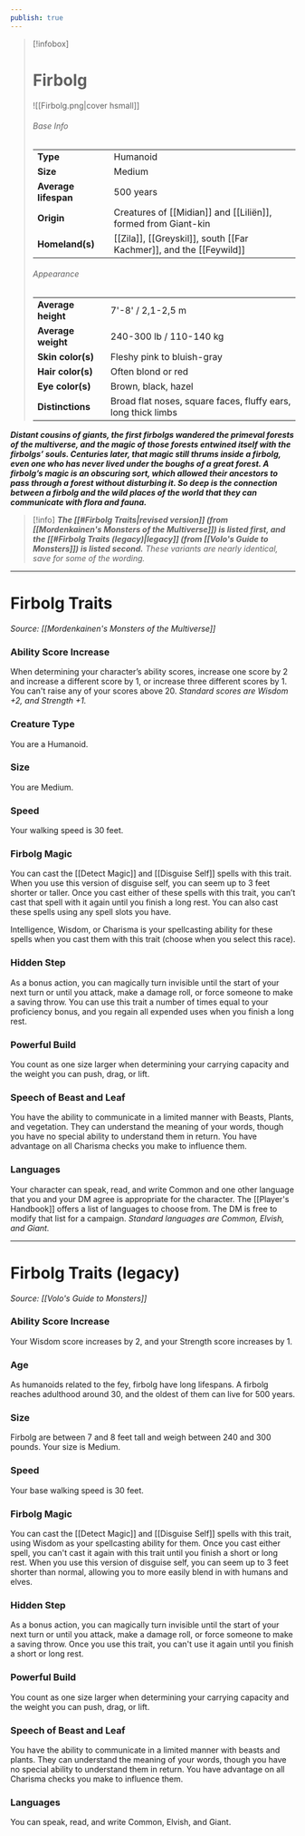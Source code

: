 ```yaml
---
publish: true
---
```

> [!infobox]
> # Firbolg
> ![[Firbolg.png|cover hsmall]]
> ###### Base Info
> | | |  
> |---|---|  
> | **Type** | Humanoid |
> | **Size** | Medium |
> | **Average lifespan** | 500 years |
> | **Origin** | Creatures of [[Midian]] and [[Liliën]], formed from Giant-kin |
> | **Homeland(s)** | [[Zila]], [[Greyskil]], south [[Far Kachmer]], and the [[Feywild]] |
> ###### Appearance
> | | |  
> |---|---|  
> | **Average height** | 7'-8' / 2,1-2,5 m |
> | **Average weight** | 240-300 lb / 110-140 kg |
> | **Skin color(s)** | Fleshy pink to bluish-gray |
> | **Hair color(s)** | Often blond or red |
> | **Eye color(s)** | Brown, black, hazel |
> | **Distinctions** | Broad flat noses, square faces, fluffy ears, long thick limbs |

***Distant cousins of giants, the first firbolgs wandered the primeval forests of the multiverse, and the magic of those forests entwined itself with the firbolgs’ souls. Centuries later, that magic still thrums inside a firbolg, even one who has never lived under the boughs of a great forest. A firbolg’s magic is an obscuring sort, which allowed their ancestors to pass through a forest without disturbing it. So deep is the connection between a firbolg and the wild places of the world that they can communicate with flora and fauna.***

> [!info]
> ***The [[#Firbolg Traits|revised version]] (from [[Mordenkainen's Monsters of the Multiverse]]) is listed first, and the [[#Firbolg Traits (legacy)|legacy]] (from [[Volo's Guide to Monsters]]) is listed second.***
> *These variants are nearly identical, save for some of the wording.* 

***
# Firbolg Traits
*Source: [[Mordenkainen's Monsters of the Multiverse]]*
### **Ability Score Increase** 
When determining your character’s ability scores, increase one score by 2 and increase a different score by 1, or increase three different scores by 1. You can't raise any of your scores above 20.
*Standard scores are Wisdom +2, and Strength +1.*
### Creature Type
You are a Humanoid.
### Size
You are Medium.
### Speed
Your walking speed is 30 feet.
### Firbolg Magic
You can cast the [[Detect Magic]] and [[Disguise Self]] spells with this trait. When you use this version of disguise self, you can seem up to 3 feet shorter or taller. Once you cast either of these spells with this trait, you can’t cast that spell with it again until you finish a long rest. You can also cast these spells using any spell slots you have.

Intelligence, Wisdom, or Charisma is your spellcasting ability for these spells when you cast them with this trait (choose when you select this race).
### Hidden Step
As a bonus action, you can magically turn invisible until the start of your next turn or until you attack, make a damage roll, or force someone to make a saving throw. You can use this trait a number of times equal to your proficiency bonus, and you regain all expended uses when you finish a long rest.
### Powerful Build
You count as one size larger when determining your carrying capacity and the weight you can push, drag, or lift.
### Speech of Beast and Leaf
You have the ability to communicate in a limited manner with Beasts, Plants, and vegetation. They can understand the meaning of your words, though you have no special ability to understand them in return. You have advantage on all Charisma checks you make to influence them.
### **Languages** 
Your character can speak, read, and write Common and one other language that you and your DM agree is appropriate for the character. The [[Player's Handbook]] offers a list of languages to choose from. The DM is free to modify that list for a campaign.
*Standard languages are Common, Elvish, and Giant.*
***
# Firbolg Traits (legacy)
*Source: [[Volo's Guide to Monsters]]*
### **Ability Score Increase** 
Your Wisdom score increases by 2, and your Strength score increases by 1.
### **Age**
As humanoids related to the fey, firbolg have long lifespans. A firbolg reaches adulthood around 30, and the oldest of them can live for 500 years.
### **Size**
Firbolg are between 7 and 8 feet tall and weigh between 240 and 300 pounds. Your size is Medium.
### **Speed**
Your base walking speed is 30 feet.
### **Firbolg Magic**
You can cast the [[Detect Magic]] and [[Disguise Self]] spells with this trait, using Wisdom as your spellcasting ability for them. Once you cast either spell, you can't cast it again with this trait until you finish a short or long rest. When you use this version of disguise self, you can seem up to 3 feet shorter than normal, allowing you to more easily blend in with humans and elves.
### **Hidden Step**
As a bonus action, you can magically turn invisible until the start of your next turn or until you attack, make a damage roll, or force someone to make a saving throw. Once you use this trait, you can't use it again until you finish a short or long rest.
### **Powerful Build**
You count as one size larger when determining your carrying capacity and the weight you can push, drag, or lift.
### **Speech of Beast and Leaf**
You have the ability to communicate in a limited manner with beasts and plants. They can understand the meaning of your words, though you have no special ability to understand them in return. You have advantage on all Charisma checks you make to influence them.
### **Languages**
You can speak, read, and write Common, Elvish, and Giant.